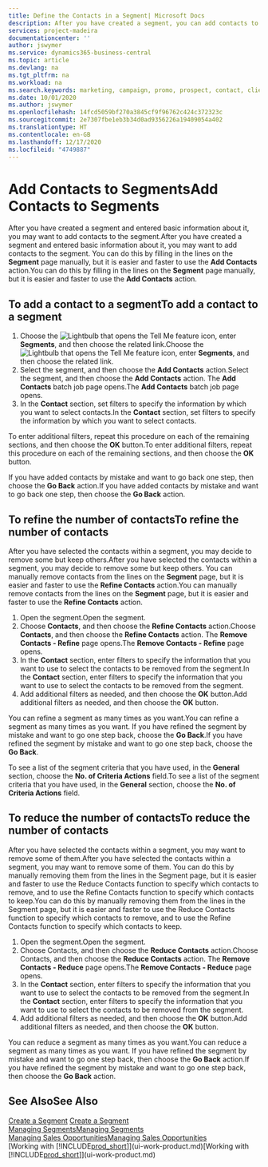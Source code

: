 ```yaml
---
title: Define the Contacts in a Segment| Microsoft Docs
description: After you have created a segment, you can add contacts to the segment, for example, as part of a marketing campaign targeting particular customers or clients.
services: project-madeira
documentationcenter: ''
author: jswymer
ms.service: dynamics365-business-central
ms.topic: article
ms.devlang: na
ms.tgt_pltfrm: na
ms.workload: na
ms.search.keywords: marketing, campaign, promo, prospect, contact, client, customer
ms.date: 10/01/2020
ms.author: jswymer
ms.openlocfilehash: 14fcd5059bf270a3845cf9f96762c424c372323c
ms.sourcegitcommit: 2e7307fbe1eb3b34d0ad9356226a19409054a402
ms.translationtype: HT
ms.contentlocale: en-GB
ms.lasthandoff: 12/17/2020
ms.locfileid: "4749887"
---
```

# <a name="add-contacts-to-segments"></a><span data-ttu-id="23a80-103">Add Contacts to Segments</span><span class="sxs-lookup"><span data-stu-id="23a80-103">Add Contacts to Segments</span></span>
<span data-ttu-id="23a80-104">After you have created a segment and entered basic information about it, you may want to add contacts to the segment.</span><span class="sxs-lookup"><span data-stu-id="23a80-104">After you have created a segment and entered basic information about it, you may want to add contacts to the segment.</span></span> <span data-ttu-id="23a80-105">You can do this by filling in the lines on the **Segment** page manually, but it is easier and faster to use the **Add Contacts** action.</span><span class="sxs-lookup"><span data-stu-id="23a80-105">You can do this by filling in the lines on the **Segment** page manually, but it is easier and faster to use the **Add Contacts** action.</span></span>

## <a name="to-add-a-contact-to-a-segment"></a><span data-ttu-id="23a80-106">To add a contact to a segment</span><span class="sxs-lookup"><span data-stu-id="23a80-106">To add a contact to a segment</span></span>
1. <span data-ttu-id="23a80-107">Choose the ![Lightbulb that opens the Tell Me feature](media/ui-search/search_small.png "Tell me what you want to do") icon, enter **Segments**, and then choose the related link.</span><span class="sxs-lookup"><span data-stu-id="23a80-107">Choose the ![Lightbulb that opens the Tell Me feature](media/ui-search/search_small.png "Tell me what you want to do") icon, enter **Segments**, and then choose the related link.</span></span>  
2. <span data-ttu-id="23a80-108">Select the segment, and then choose the **Add Contacts** action.</span><span class="sxs-lookup"><span data-stu-id="23a80-108">Select the segment, and then choose the **Add Contacts** action.</span></span> <span data-ttu-id="23a80-109">The **Add Contacts** batch job page opens.</span><span class="sxs-lookup"><span data-stu-id="23a80-109">The **Add Contacts** batch job page opens.</span></span>
3. <span data-ttu-id="23a80-110">In the **Contact** section, set filters to specify the information by which you want to select contacts.</span><span class="sxs-lookup"><span data-stu-id="23a80-110">In the **Contact** section, set filters to specify the information by which you want to select contacts.</span></span>

<span data-ttu-id="23a80-111">To enter additional filters, repeat this procedure on each of the remaining sections, and then choose the **OK** button.</span><span class="sxs-lookup"><span data-stu-id="23a80-111">To enter additional filters, repeat this procedure on each of the remaining sections, and then choose the **OK** button.</span></span>

<span data-ttu-id="23a80-112">If you have added contacts by mistake and want to go back one step, then choose the **Go Back** action.</span><span class="sxs-lookup"><span data-stu-id="23a80-112">If you have added contacts by mistake and want to go back one step, then choose the **Go Back** action.</span></span>

## <a name="to-refine-the-number-of-contacts"></a><span data-ttu-id="23a80-113">To refine the number of contacts</span><span class="sxs-lookup"><span data-stu-id="23a80-113">To refine the number of contacts</span></span>
<span data-ttu-id="23a80-114">After you have selected the contacts within a segment, you may decide to remove some but keep others.</span><span class="sxs-lookup"><span data-stu-id="23a80-114">After you have selected the contacts within a segment, you may decide to remove some but keep others.</span></span> <span data-ttu-id="23a80-115">You can manually remove contacts from the lines on the **Segment** page, but it is easier and faster to use the **Refine Contacts** action.</span><span class="sxs-lookup"><span data-stu-id="23a80-115">You can manually remove contacts from the lines on the **Segment** page, but it is easier and faster to use the **Refine Contacts** action.</span></span>

1. <span data-ttu-id="23a80-116">Open the segment.</span><span class="sxs-lookup"><span data-stu-id="23a80-116">Open the segment.</span></span>
2. <span data-ttu-id="23a80-117">Choose **Contacts**, and then choose the **Refine Contacts** action.</span><span class="sxs-lookup"><span data-stu-id="23a80-117">Choose **Contacts**, and then choose the **Refine Contacts** action.</span></span> <span data-ttu-id="23a80-118">The **Remove Contacts - Refine** page opens.</span><span class="sxs-lookup"><span data-stu-id="23a80-118">The **Remove Contacts - Refine** page opens.</span></span>
3. <span data-ttu-id="23a80-119">In the **Contact** section, enter filters to specify the information that you want to use to select the contacts to be removed from the segment.</span><span class="sxs-lookup"><span data-stu-id="23a80-119">In the **Contact** section, enter filters to specify the information that you want to use to select the contacts to be removed from the segment.</span></span>
4. <span data-ttu-id="23a80-120">Add additional filters as needed, and then choose the **OK** button.</span><span class="sxs-lookup"><span data-stu-id="23a80-120">Add additional filters as needed, and then choose the **OK** button.</span></span>

<span data-ttu-id="23a80-121">You can refine a segment as many times as you want.</span><span class="sxs-lookup"><span data-stu-id="23a80-121">You can refine a segment as many times as you want.</span></span> <span data-ttu-id="23a80-122">If you have refined the segment by mistake and want to go one step back, choose the **Go Back**.</span><span class="sxs-lookup"><span data-stu-id="23a80-122">If you have refined the segment by mistake and want to go one step back, choose the **Go Back**.</span></span>

<span data-ttu-id="23a80-123">To see a list of the segment criteria that you have used, in the **General** section, choose the **No. of Criteria Actions** field.</span><span class="sxs-lookup"><span data-stu-id="23a80-123">To see a list of the segment criteria that you have used, in the **General** section, choose the **No. of Criteria Actions** field.</span></span>

## <a name="to-reduce-the-number-of-contacts"></a><span data-ttu-id="23a80-124">To reduce the number of contacts</span><span class="sxs-lookup"><span data-stu-id="23a80-124">To reduce the number of contacts</span></span>
<span data-ttu-id="23a80-125">After you have selected the contacts within a segment, you may want to remove some of them.</span><span class="sxs-lookup"><span data-stu-id="23a80-125">After you have selected the contacts within a segment, you may want to remove some of them.</span></span> <span data-ttu-id="23a80-126">You can do this by manually removing them from the lines in the Segment page, but it is easier and faster to use the Reduce Contacts function to specify which contacts to remove, and to use the Refine Contacts function to specify which contacts to keep.</span><span class="sxs-lookup"><span data-stu-id="23a80-126">You can do this by manually removing them from the lines in the Segment page, but it is easier and faster to use the Reduce Contacts function to specify which contacts to remove, and to use the Refine Contacts function to specify which contacts to keep.</span></span>

1. <span data-ttu-id="23a80-127">Open the segment.</span><span class="sxs-lookup"><span data-stu-id="23a80-127">Open the segment.</span></span>
2. <span data-ttu-id="23a80-128">Choose Contacts, and then choose the **Reduce Contacts** action.</span><span class="sxs-lookup"><span data-stu-id="23a80-128">Choose Contacts, and then choose the **Reduce Contacts** action.</span></span> <span data-ttu-id="23a80-129">The **Remove Contacts - Reduce** page opens.</span><span class="sxs-lookup"><span data-stu-id="23a80-129">The **Remove Contacts - Reduce** page opens.</span></span>
3. <span data-ttu-id="23a80-130">In the **Contact** section, enter filters to specify the information that you want to use to select the contacts to be removed from the segment.</span><span class="sxs-lookup"><span data-stu-id="23a80-130">In the **Contact** section, enter filters to specify the information that you want to use to select the contacts to be removed from the segment.</span></span>
4. <span data-ttu-id="23a80-131">Add additional filters as needed, and then choose the **OK** button.</span><span class="sxs-lookup"><span data-stu-id="23a80-131">Add additional filters as needed, and then choose the **OK** button.</span></span>

<span data-ttu-id="23a80-132">You can reduce a segment as many times as you want.</span><span class="sxs-lookup"><span data-stu-id="23a80-132">You can reduce a segment as many times as you want.</span></span> <span data-ttu-id="23a80-133">If you have refined the segment by mistake and want to go one step back, then choose the **Go Back** action.</span><span class="sxs-lookup"><span data-stu-id="23a80-133">If you have refined the segment by mistake and want to go one step back, then choose the **Go Back** action.</span></span>

## <a name="see-also"></a><span data-ttu-id="23a80-134">See Also</span><span class="sxs-lookup"><span data-stu-id="23a80-134">See Also</span></span>
<span data-ttu-id="23a80-135">[Create a Segment](marketing-how-create-segment.md) </span><span class="sxs-lookup"><span data-stu-id="23a80-135">[Create a Segment](marketing-how-create-segment.md) </span></span>  
[<span data-ttu-id="23a80-136">Managing Segments</span><span class="sxs-lookup"><span data-stu-id="23a80-136">Managing Segments</span></span>](marketing-segments.md)  
[<span data-ttu-id="23a80-137">Managing Sales Opportunities</span><span class="sxs-lookup"><span data-stu-id="23a80-137">Managing Sales Opportunities</span></span>](marketing-manage-sales-opportunities.md)  
<span data-ttu-id="23a80-138">[Working with [!INCLUDE[prod_short](includes/prod_short.md)]](ui-work-product.md)</span><span class="sxs-lookup"><span data-stu-id="23a80-138">[Working with [!INCLUDE[prod_short](includes/prod_short.md)]](ui-work-product.md)</span></span>  
